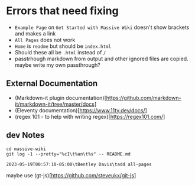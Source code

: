 # Errors that need fixing

- `Example Page` on `Get Started with Massive Wiki` doesn't show brackets and makes a link
- `All Pages` does not work
- `Home` is `readme` but should be `index.html`
- Should these all be `.html` instead of `/`
- passtrhough markdown from output and other ignored files are copied. maybe write my own passthrough?

## External Documentation

- (Markdown-it plugin documentation)[https://github.com/markdown-it/markdown-it/tree/master/docs]
- (Eleventy documentation)[https://www.11ty.dev/docs/]
- (regex 101 - to help with writing regex)[https://regex101.com/]

## dev Notes

```
cd massive-wiki
git log -1 --pretty="%cI\t%an\t%s" -- README.md

2023-05-19T00:57:10-05:00\tBentley Davis\tadd all-pages
```

maybe use (gt-js)[https://github.com/steveukx/git-js]
